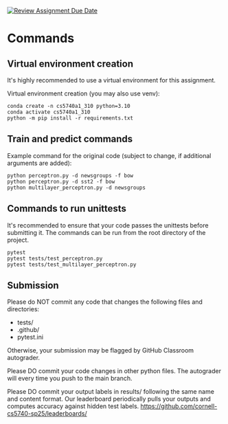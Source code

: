 [![Review Assignment Due Date](https://classroom.github.com/assets/deadline-readme-button-22041afd0340ce965d47ae6ef1cefeee28c7c493a6346c4f15d667ab976d596c.svg)](https://classroom.github.com/a/mIB_EBL1)
# Commands

## Virtual environment creation

It's highly recommended to use a virtual environment for this assignment.

Virtual environment creation (you may also use venv):

```{sh}
conda create -n cs5740a1_310 python=3.10
conda activate cs5740a1_310
python -m pip install -r requirements.txt
```

## Train and predict commands

Example command for the original code (subject to change, if additional arguments are added):

```{sh}
python perceptron.py -d newsgroups -f bow
python perceptron.py -d sst2 -f bow
python multilayer_perceptron.py -d newsgroups
```

## Commands to run unittests

It's recommended to ensure that your code passes the unittests before submitting it.
The commands can be run from the root directory of the project.

```{sh}
pytest
pytest tests/test_perceptron.py
pytest tests/test_multilayer_perceptron.py
```

## Submission

Please do NOT commit any code that changes the following files and directories:

- tests/
- .github/
- pytest.ini

Otherwise, your submission may be flagged by GitHub Classroom autograder.

Please DO commit your code changes in other python files. The autograder will every time you push to the main branch.

Please DO commit your output labels in results/ following the same name and content format. Our leaderboard periodically pulls your outputs and computes accuracy against hidden test labels. <https://github.com/cornell-cs5740-sp25/leaderboards/>
